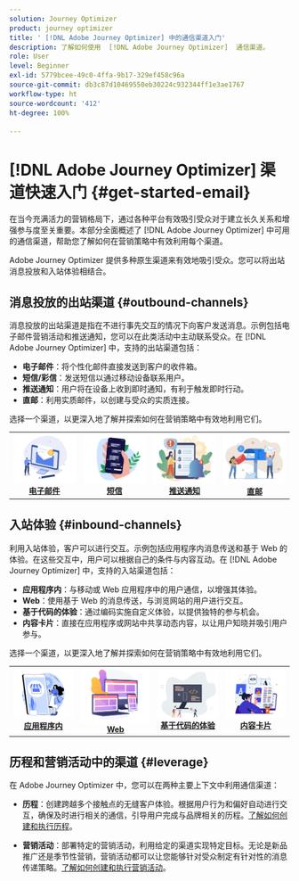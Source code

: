 ```yaml
---
solution: Journey Optimizer
product: journey optimizer
title: ' [!DNL Adobe Journey Optimizer] 中的通信渠道入门'
description: 了解如何使用  [!DNL Adobe Journey Optimizer]  通信渠道。
role: User
level: Beginner
exl-id: 5779bcee-49c0-4ffa-9b17-329ef458c96a
source-git-commit: db3c87d10469550eb30224c932344ff1e3ae1767
workflow-type: ht
source-wordcount: '412'
ht-degree: 100%

---
```


# [!DNL Adobe Journey Optimizer] 渠道快速入门 {#get-started-email}

在当今充满活力的营销格局下，通过各种平台有效吸引受众对于建立长久关系和增强参与度至关重要。本部分全面概述了 [!DNL Adobe Journey Optimizer] 中可用的通信渠道，帮助您了解如何在营销策略中有效利用每个渠道。

Adobe Journey Optimizer 提供多种原生渠道来有效地吸引受众。您可以将出站消息投放和入站体验相结合。

## 消息投放的出站渠道 {#outbound-channels}

消息投放的出站渠道是指在不进行事先交互的情况下向客户发送消息。示例包括电子邮件营销活动和推送通知，您可以在此类活动中主动联系受众。在 [!DNL Adobe Journey Optimizer] 中，支持的出站渠道包括：

* **电子邮件**：将个性化邮件直接发送到客户的收件箱。
* **短信/彩信**：发送短信以通过移动设备联系用户。
* **推送通知**：用户将在设备上收到即时通知，有利于触发即时行动。
* **直邮**：利用实质邮件，以创建与受众的实质连接。

选择一个渠道，以更深入地了解并探索如何在营销策略中有效地利用它们。

<table style="table-layout:fixed"><tr style="border: 0;">
<td><a href="../email/get-started-email.md"><img alt="电子邮件" src="assets/do-not-localize/email.png"></a>
<div align="center"><a href="../email/get-started-email.md"><strong>电子邮件</strong></a></div></td>
<td><a href="../sms/get-started-sms.md"><img alt="短信" src="assets/do-not-localize/sms.png"></a>
<div align="center"><a href="../sms/get-started-sms.md"><strong>短信</strong></a></div></td>
<td><a href="../push/get-started-push.md"><img alt="推送" src="assets/do-not-localize/push.png"></a>
<div align="center"><a href="../push/get-started-push.md"><strong>推送通知</strong></a></div></td>
<td><a href="../direct-mail/get-started-direct-mail.md"><img alt="直邮" src="assets/do-not-localize/direct-mail.jpg"></a>
<div align="center"><a href="../direct-mail/get-started-direct-mail.md"><strong>直邮</strong></a></div></td>
</tr></table>

## 入站体验 {#inbound-channels}

利用入站体验，客户可以进行交互。示例包括应用程序内消息传送和基于 Web 的体验。在这些交互中，用户可以根据自己的条件与内容互动。在 [!DNL Adobe Journey Optimizer] 中，支持的入站渠道包括：

* **应用程序内**：与移动或 Web 应用程序中的用户通信，以增强其体验。
* **Web**：使用基于 Web 的消息传送，与浏览网站的用户进行交互。
* **基于代码的体验**：通过编码实施自定义体验，以提供独特的参与机会。
* **内容卡片**：直接在应用程序或网站中共享动态内容，以让用户知晓并吸引用户参与。

选择一个渠道，以更深入地了解并探索如何在营销策略中有效地利用它们。

<table style="table-layout:fixed"><tr style="border: 0;">
<td><a href="../in-app/get-started-in-app.md"><img alt="应用程序内" src="assets/do-not-localize/inapp.jpg"></a>
<div align="center"><a href="../in-app/get-started-in-app.md"><strong>应用程序内</strong></a></div></td>
<td><a href="../web/get-started-web.md"><img alt="Web" src="assets/do-not-localize/web.jpg"></a>
<div align="center"><a href="../web/get-started-web.md"><strong>Web</strong></a></div></td>
<td><a href="../code-based/get-started-code-based.md"><img alt="基于代码的体验" src="assets/do-not-localize/code.png"></a>
<div align="center"><a href="../code-based/get-started-code-based.md"><strong>基于代码的体验</strong></a></div></td>
<td><a href="../content-card/get-started-content-card.md"><img alt="内容卡片" src="assets/do-not-localize/cards.png"></a>
<div align="center"><a href="../content-card/get-started-content-card.md"><strong>内容卡片</strong></a></div></td>
</tr></table>


## 历程和营销活动中的渠道 {#leverage}

在 Adobe Journey Optimizer 中，您可以在两种主要上下文中利用通信渠道：

* **历程**：创建跨越多个接触点的无缝客户体验。根据用户行为和偏好自动进行交互，确保及时进行相关的通信，引导用户完成与品牌相关的历程。[了解如何创建和执行历程](../building-journeys/journey-gs.md)。

* **营销活动**：部署特定的营销活动，利用给定的渠道实现特定目标。无论是新品推广还是季节性营销，营销活动都可以让您能够针对受众制定有针对性的消息传递策略。[了解如何创建和执行营销活动](../campaigns/get-started-with-campaigns.md)。

